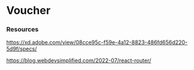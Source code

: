 # Voucher

### Resources

https://xd.adobe.com/view/08cce95c-f59e-4a12-8823-486fd656d220-5d9f/specs/

https://blog.webdevsimplified.com/2022-07/react-router/
